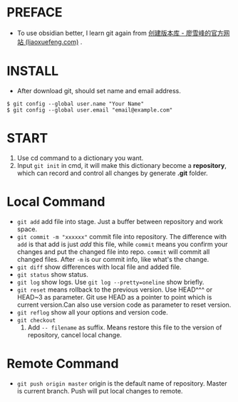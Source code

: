 # PREFACE
- To use obsidian better, I learn git again from [创建版本库 - 廖雪峰的官方网站 (liaoxuefeng.com)](https://www.liaoxuefeng.com/wiki/896043488029600/896827951938304) .
# INSTALL

- After download git, should set name and email address.
```
$ git config --global user.name "Your Name"
$ git config --global user.email "email@example.com"
```

# START
1. Use cd command to a dictionary you want.
2. Input `git init` in cmd, it will make this dictionary become a **repository**, which can record and control all changes by generate **.git** folder.
# Local Command
- `git add` add file into stage. Just a buffer between repository and work space.
- `git commit -m "xxxxxx"` commit file into repository. The difference with `add` is that add is just _add_ this file, while `commit` means you confirm your changes and put the changed file into repo. `commit` will commit all changed files. After `-m`  is our commit info, like what's the change. 
- `git diff` show differences with local file and added file.
- `git status` show status.
- `git log` show logs. Use `git log --pretty=oneline` show briefly.
- `git reset` means rollback to the previous version. Use HEAD^^^ or HEAD~3 as parameter. Git use HEAD as a pointer to point which is current version.Can also use version code as parameter to reset version.
- `git reflog` show all your options and version code.
- `git checkout`
	1. Add `-- filename` as suffix. Means restore this file to the version of repository, cancel local change.
# Remote Command
- `git push origin master` origin is the default name of repository. Master is current branch. Push will put local changes to remote.